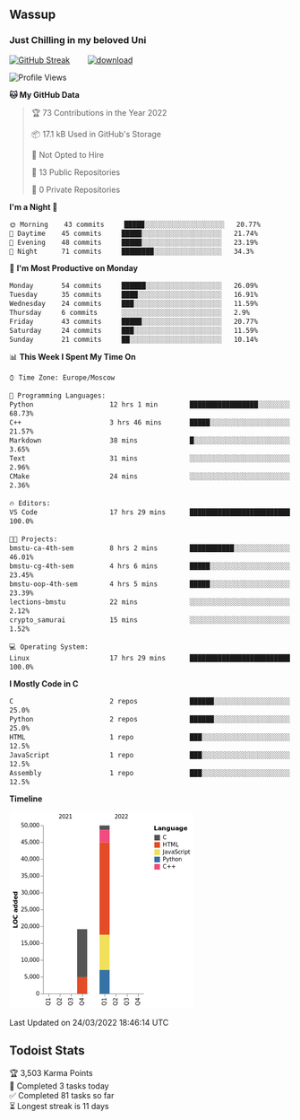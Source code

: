 ## Wassup 
### Just Chilling in my beloved Uni 

<!--
-->

[![GitHub Streak](http://github-readme-streak-stats.herokuapp.com?user=archeoss&theme=shades-of-purple&hide_border=true&date_format=j%20M%5B%20Y%5D)](https://git.io/streak-stats)&nbsp;&nbsp;&nbsp;&nbsp;&nbsp;&nbsp;&nbsp;&nbsp;[![download](https://user-images.githubusercontent.com/68448737/147796309-d8b65b1d-4dde-40d9-b03a-2b42aaa6cd43.jpeg)
](https://bmstu.ru/)

<!--START_SECTION:waka-->
![Profile Views](http://img.shields.io/badge/Profile%20Views-28-blue)

**🐱 My GitHub Data** 

> 🏆 73 Contributions in the Year 2022
 > 
> 📦 17.1 kB Used in GitHub's Storage 
 > 
> 🚫 Not Opted to Hire
 > 
> 📜 13 Public Repositories 
 > 
> 🔑 0 Private Repositories  
 > 
**I'm a Night 🦉** 

```text
🌞 Morning    43 commits     █████░░░░░░░░░░░░░░░░░░░░   20.77% 
🌆 Daytime    45 commits     █████░░░░░░░░░░░░░░░░░░░░   21.74% 
🌃 Evening    48 commits     █████░░░░░░░░░░░░░░░░░░░░   23.19% 
🌙 Night      71 commits     ████████░░░░░░░░░░░░░░░░░   34.3%

```
📅 **I'm Most Productive on Monday** 

```text
Monday       54 commits     ██████░░░░░░░░░░░░░░░░░░░   26.09% 
Tuesday      35 commits     ████░░░░░░░░░░░░░░░░░░░░░   16.91% 
Wednesday    24 commits     ███░░░░░░░░░░░░░░░░░░░░░░   11.59% 
Thursday     6 commits      ░░░░░░░░░░░░░░░░░░░░░░░░░   2.9% 
Friday       43 commits     █████░░░░░░░░░░░░░░░░░░░░   20.77% 
Saturday     24 commits     ███░░░░░░░░░░░░░░░░░░░░░░   11.59% 
Sunday       21 commits     ██░░░░░░░░░░░░░░░░░░░░░░░   10.14%

```


📊 **This Week I Spent My Time On** 

```text
⌚︎ Time Zone: Europe/Moscow

💬 Programming Languages: 
Python                   12 hrs 1 min        █████████████████░░░░░░░░   68.73% 
C++                      3 hrs 46 mins       █████░░░░░░░░░░░░░░░░░░░░   21.57% 
Markdown                 38 mins             █░░░░░░░░░░░░░░░░░░░░░░░░   3.65% 
Text                     31 mins             ░░░░░░░░░░░░░░░░░░░░░░░░░   2.96% 
CMake                    24 mins             ░░░░░░░░░░░░░░░░░░░░░░░░░   2.36%

🔥 Editors: 
VS Code                  17 hrs 29 mins      █████████████████████████   100.0%

🐱‍💻 Projects: 
bmstu-ca-4th-sem         8 hrs 2 mins        ███████████░░░░░░░░░░░░░░   46.01% 
bmstu-cg-4th-sem         4 hrs 6 mins        █████░░░░░░░░░░░░░░░░░░░░   23.45% 
bmstu-oop-4th-sem        4 hrs 5 mins        █████░░░░░░░░░░░░░░░░░░░░   23.39% 
lections-bmstu           22 mins             ░░░░░░░░░░░░░░░░░░░░░░░░░   2.12% 
crypto_samurai           15 mins             ░░░░░░░░░░░░░░░░░░░░░░░░░   1.52%

💻 Operating System: 
Linux                    17 hrs 29 mins      █████████████████████████   100.0%

```

**I Mostly Code in C** 

```text
C                        2 repos             ██████░░░░░░░░░░░░░░░░░░░   25.0% 
Python                   2 repos             ██████░░░░░░░░░░░░░░░░░░░   25.0% 
HTML                     1 repo              ███░░░░░░░░░░░░░░░░░░░░░░   12.5% 
JavaScript               1 repo              ███░░░░░░░░░░░░░░░░░░░░░░   12.5% 
Assembly                 1 repo              ███░░░░░░░░░░░░░░░░░░░░░░   12.5%

```


**Timeline**

![Chart not found](https://raw.githubusercontent.com/archeoss/archeoss/master/charts/bar_graph.png) 


 Last Updated on 24/03/2022 18:46:14 UTC
<!--END_SECTION:waka-->

## Todoist Stats

<!-- TODO-IST:START -->
🏆  3,503 Karma Points           
🌸  Completed 3 tasks today           
✅  Completed 81 tasks so far           
⏳  Longest streak is 11 days
<!-- TODO-IST:END -->
